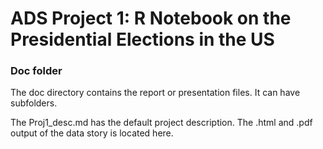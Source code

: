 # ADS Project 1:  R Notebook on the Presidential Elections in the US

### Doc folder

The doc directory contains the report or presentation files. It can have subfolders.  

The Proj1_desc.md has the default project description. 
The .html and .pdf output of the data story is located here.

